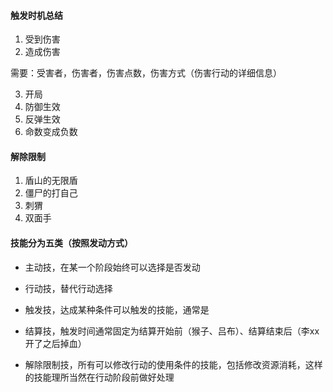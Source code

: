 #### 触发时机总结

1. 受到伤害
2. 造成伤害

需要：受害者，伤害者，伤害点数，伤害方式（伤害行动的详细信息）

3. 开局
4. 防御生效
5. 反弹生效
6. 命数变成负数

#### 解除限制

1. 盾山的无限盾
2. 僵尸的打自己
3. 刺猬
4. 双面手



#### 技能分为五类（按照发动方式）

- 主动技，在某一个阶段始终可以选择是否发动

- 行动技，替代行动选择

- 触发技，达成某种条件可以触发的技能，通常是

- 结算技，触发时间通常固定为结算开始前（猴子、吕布）、结算结束后（李xx开了之后掉血）
- 解除限制技，所有可以修改行动的使用条件的技能，包括修改资源消耗，这样的技能理所当然在行动阶段前做好处理